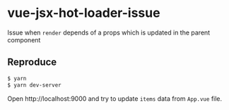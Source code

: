# vue-jsx-hot-loader-issue
Issue when `render` depends of a props which is updated in the parent component

## Reproduce

```bash
$ yarn
$ yarn dev-server
```

Open http://localhost:9000 and try to update `items` data from `App.vue` file.
